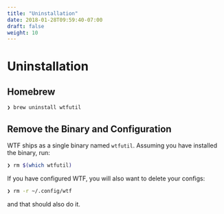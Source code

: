 ```yaml
---
title: "Uninstallation"
date: 2018-01-28T09:59:40-07:00
draft: false
weight: 10
---
```


# Uninstallation

## Homebrew

```bash
❯ brew uninstall wtfutil
```

## Remove the Binary and Configuration

WTF ships as a single binary named `wtfutil`. Assuming you have installed the binary, run:

```bash
❯ rm $(which wtfutil)
```

If you have configured WTF, you will also want to delete your configs:

```bash
❯ rm -r ~/.config/wtf
```

and that should also do it.
